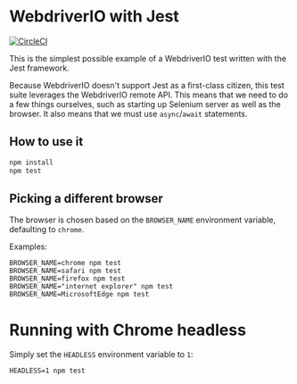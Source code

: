 # WebdriverIO with Jest

[![CircleCI](https://circleci.com/gh/zenclabs/webdriverio-jest/tree/typescript.svg?style=svg)](https://circleci.com/gh/zenclabs/webdriverio-jest/tree/typescript)

This is the simplest possible example of a WebdriverIO test written with the Jest framework.

Because WebdriverIO doesn't support Jest as a first-class citizen, this test suite leverages the
WebdriverIO remote API. This means that we need to do a few things ourselves, such as starting up
Selenium server as well as the browser. It also means that we must use `async`/`await` statements.

## How to use it

```sh
npm install
npm test
```

## Picking a different browser

The browser is chosen based on the `BROWSER_NAME` environment variable, defaulting to `chrome`.

Examples:
```
BROWSER_NAME=chrome npm test
BROWSER_NAME=safari npm test
BROWSER_NAME=firefox npm test
BROWSER_NAME="internet explorer" npm test
BROWSER_NAME=MicrosoftEdge npm test
```

# Running with Chrome headless

Simply set the `HEADLESS` environment variable to `1`:
```
HEADLESS=1 npm test
```
